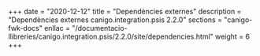 +++
date        = "2020-12-12"
title       = "Dependències externes"
description = "Dependències externes canigo.integration.psis 2.2.0"
sections    = "canigo-fwk-docs"
enllac		= "/documentacio-llibreries/canigo.integration.psis/2.2.0/site/dependencies.html"
weight		= 6
+++
